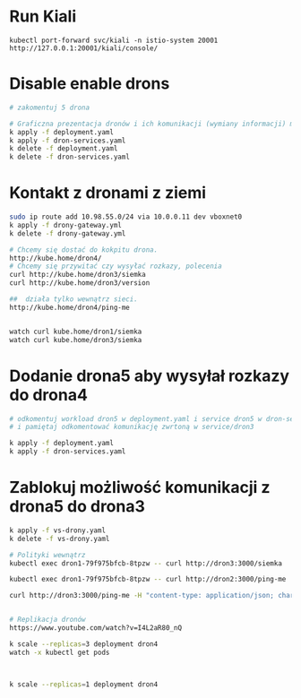# Run Kiali
    kubectl port-forward svc/kiali -n istio-system 20001
    http://127.0.0.1:20001/kiali/console/

# Disable enable drons
```bash
# zakomentuj 5 drona    

# Graficzna prezentacja dronów i ich komunikacji (wymiany informacji) między sobą.
k apply -f deployment.yaml
k apply -f dron-services.yaml
k delete -f deployment.yaml 
k delete -f dron-services.yaml
```
    
# Kontakt z dronami z ziemi
```bash
sudo ip route add 10.98.55.0/24 via 10.0.0.11 dev vboxnet0
k apply -f drony-gateway.yml
k delete -f drony-gateway.yml

# Chcemy się dostać do kokpitu drona.
http://kube.home/dron4/
# Chcemy się przywitać czy wysyłać rozkazy, polecenia
curl http://kube.home/dron3/siemka
curl http://kube.home/dron3/version

##  działa tylko wewnątrz sieci.
http://kube.home/dron4/ping-me  


watch curl kube.home/dron1/siemka
watch curl kube.home/dron3/siemka
```

# Dodanie drona5 aby wysyłał rozkazy do drona4
```bash
# odkomentuj workload dron5 w deployment.yaml i service dron5 w dron-services.yaml
# i pamiętaj odkomentować komunikację zwrtoną w service/dron3  

k apply -f deployment.yaml
k apply -f dron-services.yaml
```
# Zablokuj możliwość komunikacji z drona5 do drona3
```bash
k apply -f vs-drony.yaml
k delete -f vs-drony.yaml

# Polityki wewnątrz
kubectl exec dron1-79f975bfcb-8tpzw -- curl http://dron3:3000/siemka

kubectl exec dron1-79f975bfcb-8tpzw -- curl http://dron2:3000/ping-me

curl http://dron3:3000/ping-me -H "content-type: application/json; charset=utf-8" -H "dron: dron1" --d '{"from": "dron1"}'


# Replikacja dronów
https://www.youtube.com/watch?v=I4L2aR80_nQ

k scale --replicas=3 deployment dron4
watch -x kubectl get pods



k scale --replicas=1 deployment dron4


